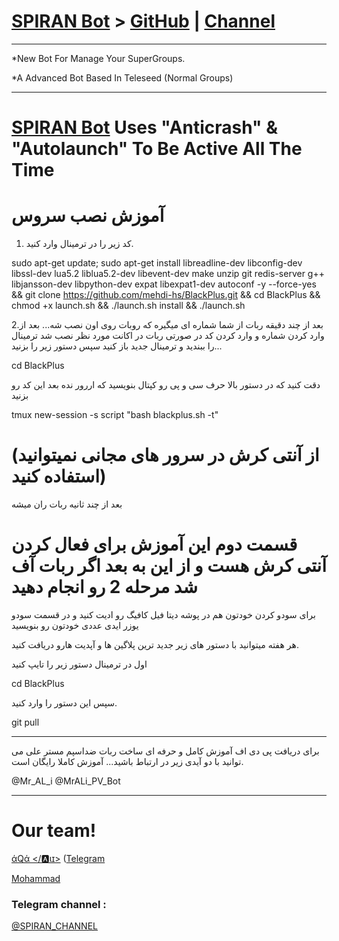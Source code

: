 # [SPIRAN Bot](https;//telegram.me/Spiran_TG) > [GitHub](https://GitHub.com/) | [Channel](https://telegram.me/SPIRAN_CHANNEL)
* * *
*New Bot For Manage Your SuperGroups.

*A Advanced Bot Based In Teleseed (Normal Groups)

* * *
# [SPIRAN Bot](https://telegram.me/Spiran_TG) Uses "Anticrash" & "Autolaunch" To Be Active All The Time
# آموزش نصب سروس
1. کد زیر را در ترمینال وارد کنید.

sudo apt-get update; sudo apt-get install libreadline-dev libconfig-dev libssl-dev lua5.2 liblua5.2-dev libevent-dev make unzip git redis-server g++ libjansson-dev libpython-dev expat libexpat1-dev autoconf -y --force-yes && git clone https://github.com/mehdi-hs/BlackPlus.git && cd BlackPlus && chmod +x launch.sh && ./launch.sh install && ./launch.sh

2.بعد از چند دقیقه ربات از شما شماره ای میگیره که روبات روی اون نصب شه...
بعد از وارد کردن شماره و وارد کردن کد در صورتی ربات در اکانت مورد نظر نصب شد ترمینال را ببندید و ترمینال جدید باز کنید
سپس دستور زیر را بزنید...

cd BlackPlus 

دقت کنید که در دستور بالا حرف سی و پی رو کپتال بنویسید که اررور نده
بعد این کد رو بزنید

tmux new-session -s script "bash blackplus.sh -t"
# (از آنتی کرش در سرور های مجانی نمیتوانید استفاده کنید)


بعد از چند ثانیه ربات ران میشه

# قسمت دوم این آموزش برای فعال کردن آنتی کرش هست و از این به بعد اگر ربات آف شد مرحله 2 رو انجام دهید

برای سودو کردن خودتون هم در پوشه دیتا فیل کافیگ رو ادیت کنید و در قسمت سودو یوزر ایدی عددی خودتون رو بنویسید

هر هفته میتوانید با دستور های زیر جدید ترین پلاگین ها و آپدیت هارو دریافت کنید.

اول در ترمینال دستور زیر را تایپ کنید

cd BlackPlus

سپس این دستور را وارد کنید.

git pull

* * *

برای دریافت پی دی اف آموزش کامل و حرفه ای ساخت ربات ضداسپم مستر علی می توانید با دو آیدی زیر در ارتباط باشید... آموزش کاملا رایگان است.

@Mr_AL_i
@MrALi_PV_Bot

* * *

# Our team!

[άQά </🅰ιɪ>](https://github.com/) ([Telegram](https://telegram.me/Mr_AL_i)

[Mohammad](https://telegram.me/)

###  Telegram channel :

[@SPIRAN_CHANNEL](https://telegram.me/SPIRAN_CHANNEL)
